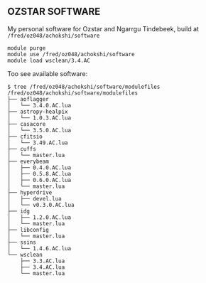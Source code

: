 ## OZSTAR SOFTWARE

My personal software for Ozstar and Ngarrgu Tindebeek, build at `/fred/oz048/achokshi/software`

```
module purge
module use /fred/oz048/achokshi/software
module load wsclean/3.4.AC
```

Too see available software:
```
$ tree /fred/oz048/achokshi/software/modulefiles
/fred/oz048/achokshi/software/modulefiles
├── aoflagger
│   └── 3.4.0.AC.lua
├── astropy-healpix
│   └── 1.0.3.AC.lua
├── casacore
│   └── 3.5.0.AC.lua
├── cfitsio
│   └── 3.49.AC.lua
├── cuffs
│   └── master.lua
├── everybeam
│   ├── 0.4.0.AC.lua
│   ├── 0.5.8.AC.lua
│   ├── 0.6.0.AC.lua
│   └── master.lua
├── hyperdrive
│   ├── devel.lua
│   └── v0.3.0.AC.lua
├── idg
│   ├── 1.2.0.AC.lua
│   └── master.lua
├── libconfig
│   └── master.lua
├── ssins
│   └── 1.4.6.AC.lua
└── wsclean
    ├── 3.3.AC.lua
    ├── 3.4.AC.lua
    └── master.lua
```
